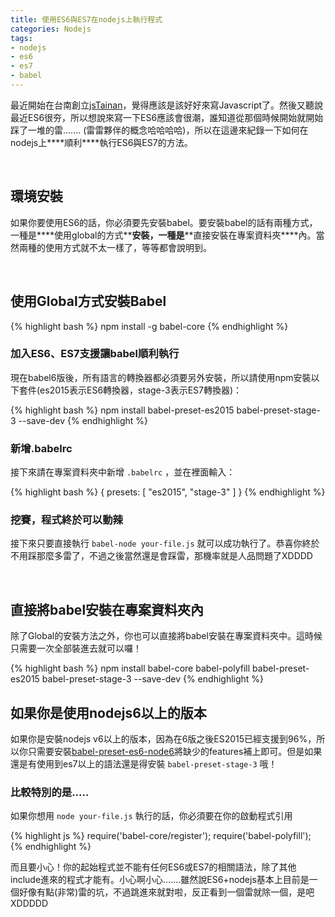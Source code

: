 ```yaml
---
title: 使用ES6與ES7在nodejs上執行程式
categories: Nodejs
tags:
- nodejs
- es6
- es7
- babel
---
```


最近開始在台南創立[jsTainan](https://www.facebook.com/jstainan/)，覺得應該是該好好來寫Javascript了。然後又聽說最近ES6很夯，所以想說來寫一下ES6應該會很潮，誰知道從那個時候開始就開始踩了一堆的雷....... (雷雷夥伴的概念哈哈哈哈)，所以在這邊來紀錄一下如何在nodejs上**\*\*順利\*\***執行ES6與ES7的方法。

<br>

## 環境安裝

如果你要使用ES6的話，你必須要先安裝babel。要安裝babel的話有兩種方式，一種是**\*\*使用global的方式\*\***安裝，一種是**\*\*直接安裝在專案資料夾\*\***內。當然兩種的使用方式就不太一樣了，等等都會說明到。

<br>

## 使用Global方式安裝Babel

{% highlight bash %}
npm install -g babel-core
{% endhighlight %}

### 加入ES6、ES7支援讓babel順利執行

現在babel6版後，所有語言的轉換器都必須要另外安裝，所以請使用npm安裝以下套件(es2015表示ES6轉換器，stage-3表示ES7轉換器)：

{% highlight bash %}
npm install babel-preset-es2015 babel-preset-stage-3 --save-dev
{% endhighlight %}

### 新增.babelrc

接下來請在專案資料夾中新增 `.babelrc` ，並在裡面輸入：

{% highlight bash %}
{
    presets: [ "es2015", "stage-3" ]
}
{% endhighlight %}

### 挖賽，程式終於可以動辣

接下來只要直接執行 `babel-node your-file.js` 就可以成功執行了。恭喜你終於不用踩那麼多雷了，不過之後當然還是會踩雷，那機率就是人品問題了XDDDD

<br>

## 直接將babel安裝在專案資料夾內

除了Global的安裝方法之外，你也可以直接將babel安裝在專案資料夾中。這時候只需要一次全部裝進去就可以囉！

{% highlight bash %}
npm install babel-core babel-polyfill babel-preset-es2015 babel-preset-stage-3 --save-dev
{% endhighlight %}

## 如果你是使用nodejs6以上的版本

如果你是安裝nodejs v6以上的版本，因為在6版之後ES2015已經支援到96%，所以你只需要安裝[babel-preset-es6-node6](https://www.npmjs.com/package/babel-preset-es6-node6)將缺少的features補上即可。但是如果還是有使用到es7以上的語法還是得安裝 `babel-preset-stage-3` 哦！

### 比較特別的是.....
如果你想用 `node your-file.js` 執行的話，你必須要在你的啟動程式引用

{% highlight js %}
require('babel-core/register');
require('babel-polyfill');
{% endhighlight %}


而且要小心！你的起始程式並不能有任何ES6或ES7的相關語法，除了其他include進來的程式才能有。小心啊小心.......雖然說ES6+nodejs基本上目前是一個好像有點(非常)雷的坑，不過跳進來就對啦，反正看到一個雷就除一個，是吧XDDDDD